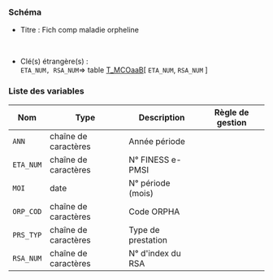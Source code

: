 ### Schéma


- Titre : Fich comp maladie orpheline
<br />



- Clé(s) étrangère(s) : <br />
`ETA_NUM, RSA_NUM`=> table [T_MCOaaB](/tables/T_MCOaaB)[ `ETA_NUM`, `RSA_NUM` ]<br />

 
### Liste des variables

Nom | Type | Description | Règle de gestion
-|-|-|-
`ANN`| chaîne de caractères |Année période||
`ETA_NUM`| chaîne de caractères |N° FINESS e-PMSI||
`MOI`| date |N° période (mois)||
`ORP_COD`| chaîne de caractères |Code ORPHA||
`PRS_TYP`| chaîne de caractères |Type de prestation||
`RSA_NUM`| chaîne de caractères |N° d'index du RSA||